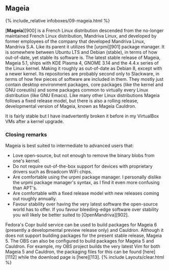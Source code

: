 ## Mageia
{% include_relative infoboxes/09-mageia.html %}

[**Mageia**][900] is a French Linux distribution descended from the no-longer maintained French Linux distribution, Mandriva Linux, and developed by former employees of the company that developed Mandriva Linux, Mandriva S.A. Like its parent it utilizes the [urpmi][901] package manager. It is somewhere between Ubuntu LTS and Debian (stable), in terms of how out-of-date, yet stable its software is. The latest stable release of Mageia, Mageia 5.1, ships with KDE Plasma 4, GNOME 3.14 and the 4.4.x series of the Linux kernel. Making it roughly as out-of-date as Debian 8, except with a newer kernel. Its repositories are probably second only to Slackware, in terms of how few pieces of software are included in them. They mostly just contain desktop environment packages, core packages (like the kernel and GNU coreutils) and some packages common to virtually every Linux distribution (like GNU Emacs). Like many other Linux distributions Mageia follows a fixed release model, but there is also a rolling release, developmental version of Mageia, known as Mageia Cauldron.

It is fairly stable but I have inadvertently broken it before in my VirtualBox VMs after a kernel upgrade.

### Closing remarks
Mageia is best suited to intermediate to advanced users that:

* Love open-source, but not enough to remove the binary blobs from one's kernel.
* Do not require out-of-the-box support for devices with proprietary drivers such as Broadcom WiFi chips.
* Are comfortable using the urpmi package manager. I personally dislike the urpmi package manager's syntax, as I find it even more confusing than APT's.
* Are comfortable with a fixed release model with new releases coming out roughly annually.
* Favour stability over having the very latest software the open-source world has to offer. If you favour bleeding-edge software over stability you will likely be better suited to [OpenMandriva][902].

Fedora's Copr build service can be used to build packages for Mageia 6 (presently a developmental preview release only) and Cauldron. Although it does not support building packages for the present stable release, Mageia 5. The OBS can also be configured to build packages for Mageia 5 and Cauldron. For example, my OBS project builds the very latest Vim for both Mageia 5 and Cauldron, the packaging files for this can be found [here][1112] while the download page is [here][113]. 
{% include Layouts/clear.html %}
